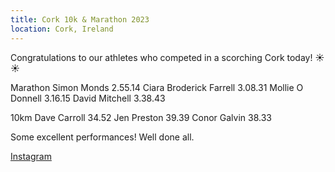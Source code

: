 ```yaml
---
title: Cork 10k & Marathon 2023
location: Cork, Ireland
---
```


Congratulations to our athletes who competed in a scorching Cork today! ☀️☀️

Marathon
Simon Monds 2.55.14
Ciara Broderick Farrell 3.08.31
Mollie O Donnell 3.16.15
David Mitchell 3.38.43

10km
Dave Carroll 34.52
Jen Preston 39.39
Conor Galvin 38.33

Some excellent performances! Well done all.

<a href="https://www.instagram.com/p/CtFD-RMM-ZA/" target="_blank" rel="noopener noreferrer">Instagram</a>



